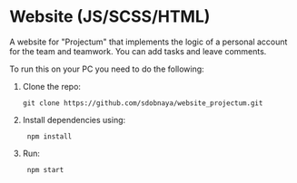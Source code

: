 # Website (JS/SCSS/HTML)

A website for "Projectum" that implements the logic of a personal account for the team and teamwork. You can add tasks and leave comments.

To run this on your PC you need to do the following:

1.  Clone the repo:

        git clone https://github.com/sdobnaya/website_projectum.git

2.  Install dependencies using:

       ```
        npm install
       ```

3.  Run:

       ```
        npm start
       ```
       

